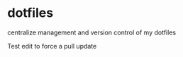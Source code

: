 # dotfiles
centralize management and version control of my dotfiles

Test edit to force a pull update
